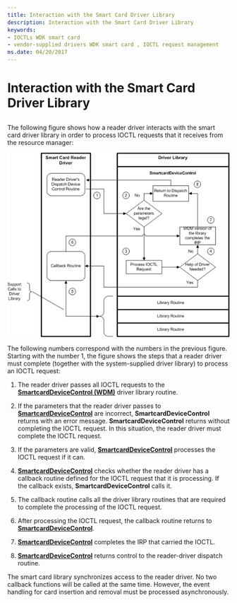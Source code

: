 ```yaml
---
title: Interaction with the Smart Card Driver Library
description: Interaction with the Smart Card Driver Library
keywords:
- IOCTLs WDK smart card
- vendor-supplied drivers WDK smart card , IOCTL request management
ms.date: 04/20/2017
---
```


# Interaction with the Smart Card Driver Library


## <span id="_ntovr_interaction_with_the_smart_card_driver_library"></span><span id="_NTOVR_INTERACTION_WITH_THE_SMART_CARD_DRIVER_LIBRARY"></span>


The following figure shows how a reader driver interacts with the smart card driver library in order to process IOCTL requests that it receives from the resource manager:

![diagram illustrating how a reader driver interacts with the smart card driver library to process ioctl requests .](images/memnum3.png)

The following numbers correspond with the numbers in the previous figure. Starting with the number 1, the figure shows the steps that a reader driver must complete (together with the system-supplied driver library) to process an IOCTL request:

1.  The reader driver passes all IOCTL requests to the [**SmartcardDeviceControl (WDM)**](/previous-versions/ff548939(v=vs.85)) driver library routine.

2.  If the parameters that the reader driver passes to [**SmartcardDeviceControl**](/previous-versions/ff548939(v=vs.85)) are incorrect, **SmartcardDeviceControl** returns with an error message. **SmartcardDeviceControl** returns without completing the IOCTL request. In this situation, the reader driver must complete the IOCTL request.

3.  If the parameters are valid, [**SmartcardDeviceControl**](/previous-versions/ff548939(v=vs.85)) processes the IOCTL request if it can.

4.  [**SmartcardDeviceControl**](/previous-versions/ff548939(v=vs.85)) checks whether the reader driver has a callback routine defined for the IOCTL request that it is processing. If the callback exists, **SmartcardDeviceControl** calls it.

5.  The callback routine calls all the driver library routines that are required to complete the processing of the IOCTL request.

6.  After processing the IOCTL request, the callback routine returns to [**SmartcardDeviceControl**](/previous-versions/ff548939(v=vs.85)).

7.  [**SmartcardDeviceControl**](/previous-versions/ff548939(v=vs.85)) completes the IRP that carried the IOCTL.

8.  [**SmartcardDeviceControl**](/previous-versions/ff548939(v=vs.85)) returns control to the reader-driver dispatch routine.

The smart card library synchronizes access to the reader driver. No two callback functions will be called at the same time. However, the event handling for card insertion and removal must be processed asynchronously.

 

